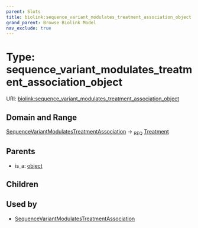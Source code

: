 ```yaml
---
parent: Slots
title: biolink:sequence_variant_modulates_treatment_association_object
grand_parent: Browse Biolink Model
nav_exclude: true
---
```


# Type: sequence_variant_modulates_treatment_association_object




URI: [biolink:sequence_variant_modulates_treatment_association_object](https://w3id.org/biolink/vocab/sequence_variant_modulates_treatment_association_object)

## Domain and Range

[SequenceVariantModulatesTreatmentAssociation](SequenceVariantModulatesTreatmentAssociation.md) ->  <sub>REQ</sub> [Treatment](Treatment.md)

## Parents

 *  is_a: [object](object.md)

## Children


## Used by

 * [SequenceVariantModulatesTreatmentAssociation](SequenceVariantModulatesTreatmentAssociation.md)
